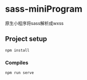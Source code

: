 # sass-miniProgram
原生小程序将sass解析成wxss

## Project setup
```
npm install
```

### Compiles 
```
npm run serve
```
